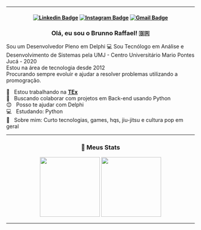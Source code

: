 <hr>
<h4 align="center">

[![Linkedin Badge](https://img.shields.io/badge/-BrunnoRaffael-blue?style=flat-square&logo=Linkedin&logoColor=white&link=https://www.linkedin.com/in/brunno-raffael-53ba2ba9/)](https://www.linkedin.com/in/brunno-raffael-53ba2ba9/) 
[![Instagram Badge](https://img.shields.io/badge/-brunnoraffael90-red?style=flat-square&logo=instagram&logoColor=white&link=https://github.com/brunno-raffael)](https://www.instagram.com/brunnoraffael90/)
[![Gmail Badge](https://img.shields.io/badge/-brunno.lemos0gmail.com-c14438?style=flat-square&logo=Gmail&logoColor=white&link=mailto:brunno.lemos@gmail.com)](mailto:brunno.lemos0@gmail.com)

</h4>

<h3 align="center"> 
Olá, eu sou o Brunno Raffael! 🇧🇷
</h3>

Sou um Desenvolvedor Pleno em Delphi :computer:
Sou Tecnólogo em Análise e Desenvolvimento de Sistemas pela UMJ - Centro Universitário Mario Pontes Jucá - 2020 <br/>
Estou na área de tecnologia desde 2012 <br/>
Procurando sempre evoluir e ajudar a resolver problemas utilizando a promogração. <br/>

 :rocket:  &nbsp; Estou trabalhando na **[TEx](https://www.textecnologia.com.br/)**
 <br/> :purple_heart: &nbsp; Buscando colaborar com projetos em Back-end usando Python
 <br/> :blush: &nbsp; Posso te ajudar com Delphi 
 <br/> :computer: &nbsp; Estudando: Python
 <br/> 💬  &nbsp; Sobre mim: Curto tecnologias, games, hqs, jiu-jitsu e cultura pop em geral
<hr>

<h3 align="center"> 
🤖 Meus Stats
</h3>

<div style="display: inline_block;" align="center">
  <img height="160em" src="https://github-readme-stats.vercel.app/api?username=brunno-raffael&show_icons=true&theme=tokyonight&count_private=true&border_radius=22"/>
  <img height="160em" src="https://github-readme-stats.vercel.app/api/top-langs/?username=brunno-raffael&layout=compact&langs_count=7&theme=tokyonight&border_radius=16"/>
</div>

<hr>
